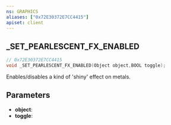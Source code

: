 ```yaml
---
ns: GRAPHICS
aliases: ["0x72E30372E7CC4415"]
apiset: client
---
```

## _SET_PEARLESCENT_FX_ENABLED

```c
// 0x72E30372E7CC4415
void _SET_PEARLESCENT_FX_ENABLED(Object object,BOOL toggle);
```

Enables/disables a kind of 'shiny' effect on metals.

## Parameters
* **object**:
* **toggle**:



